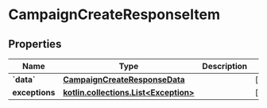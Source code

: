 
# CampaignCreateResponseItem

## Properties
Name | Type | Description | Notes
------------ | ------------- | ------------- | -------------
**&#x60;data&#x60;** | [**CampaignCreateResponseData**](CampaignCreateResponseData.md) |  |  [optional]
**exceptions** | [**kotlin.collections.List&lt;Exception&gt;**](Exception.md) |  |  [optional]



